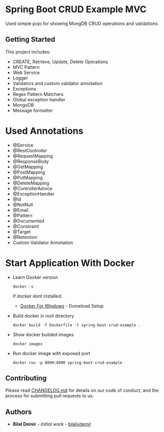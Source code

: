 # Spring Boot CRUD Example MVC
Used simple pojo for showing MongDB CRUD operations and validations

## Getting Started
This project includes:
 - CREATE, Retrieve, Update, Delete Operations
 - MVC Pattern
 - Web Service
 - Logger
 - Validators and custom validator annotation
 - Exceptions
 - Regex Pattern Matchers
 - Global exception handler
 - MongoDB
 - Message formatter
 
# Used Annotations

 - @Service
 - @RestController
 - @RequestMapping
 - @ResponseBody
 - @GetMapping
 - @PostMapping
 - @PutMapping
 - @DeleteMapping
 - @ControllerAdvice
 - @ExceptionHandler
 - @Id
 - @NotNull
 - @Email
 - @Pattern
 - @Documented
 - @Constraint
 - @Target
 - @Retention
 - Custom Validator Annotation

# Start Application With Docker
 - Learn Docker version
   ```
   docker -v
   ```
   if docker dont installed: 
   * [Docker For Windows](https://docs.docker.com/docker-for-windows/install/) - Donwload Setup
   
 - Build docker in root directory
   ```
   docker build -f Dockerfile -t spring-boot-crud-example .
   ```
 - Show docker builded images
   ```
   docker images
   ```
 - Run docker image with exposed port 
   ```
   docker run -p 8090:8090 spring-boot-crud-example
   ```

## Contributing

Please read [CHANGELOG.md](https://github.com/bilalvdemir/SpringBootCRUDExample/blob/master/CHANGELOG.md) for details on our code of conduct, and the process for submitting pull requests to us.

## Authors

* **Bilal Demir** - *Initial work* - [bilalvdemir](https://github.com/bilalvdemir)
